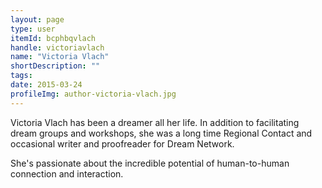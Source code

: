 ```yaml
---
layout: page
type: user
itemId: bcphbqvlach
handle: victoriavlach
name: "Victoria Vlach"
shortDescription: ""
tags:
date: 2015-03-24
profileImg: author-victoria-vlach.jpg
---
```


Victoria Vlach has been a dreamer all her life. In addition to facilitating dream groups and workshops, she was a long time Regional Contact and occasional writer and proofreader for Dream Network.

She's passionate about the incredible potential of human-to-human connection and interaction.